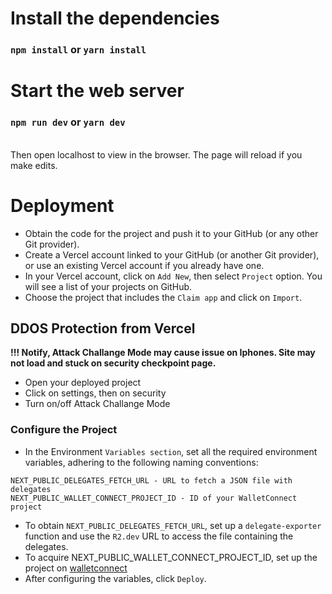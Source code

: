 # Install the dependencies

### `npm install` or `yarn install`

# Start the web server

### `npm run dev` or `yarn dev`

\
Then open localhost to view in the browser. The page will reload if you make edits.

# Deployment

- Obtain the code for the project and push it to your GitHub (or any other Git provider).
- Create a Vercel account linked to your GitHub (or another Git provider), or use an existing Vercel account if you already have one.
- In your Vercel account, click on `Add New`, then select `Project` option. You will see a list of your projects on GitHub.
- Choose the project that includes the `Claim app` and click on `Import`.

## DDOS Protection from Vercel

**!!! Notify, Attack Challange Mode may cause issue on Iphones. Site may not load and stuck on security checkpoint page.**

- Open your deployed project
- Click on settings, then on security
- Turn on/off Attack Challange Mode

### Configure the Project

- In the Environment `Variables section`, set all the required environment variables, adhering to the following naming conventions:

```
NEXT_PUBLIC_DELEGATES_FETCH_URL - URL to fetch a JSON file with delegates
NEXT_PUBLIC_WALLET_CONNECT_PROJECT_ID - ID of your WalletConnect project
```

- To obtain `NEXT_PUBLIC_DELEGATES_FETCH_URL`, set up a `delegate-exporter` function and use the `R2.dev` URL to access the file containing the delegates.
- To acquire NEXT_PUBLIC_WALLET_CONNECT_PROJECT_ID, set up the project on [walletconnect](https://cloud.walletconnect.com/sign-in)
- After configuring the variables, click `Deploy`.
